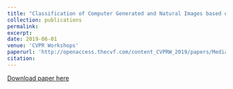 ```yaml
---
title: "Classification of Computer Generated and Natural Images based on Efficient Deep Convolutional Recurrent Attention Model"
collection: publications
permalink: 
excerpt: 
date: 2019-06-01
venue: 'CVPR Workshops'
paperurl: 'http://openaccess.thecvf.com/content_CVPRW_2019/papers/Media%20Forensics/Tarianga_Classification_of_Computer_Generated_and_Natural_Images_based_on_Efficient_CVPRW_2019_paper.pdf'
citation: 
---
```


[Download paper here](http://openaccess.thecvf.com/content_CVPRW_2019/papers/Media%20Forensics/Tarianga_Classification_of_Computer_Generated_and_Natural_Images_based_on_Efficient_CVPRW_2019_paper.pdf)
